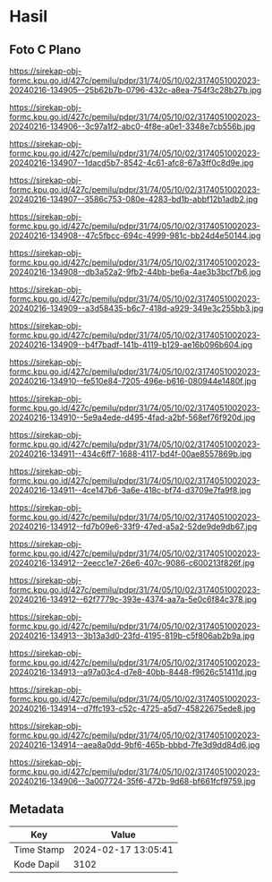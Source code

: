 # Hasil

## Foto C Plano

https://sirekap-obj-formc.kpu.go.id/427c/pemilu/pdpr/31/74/05/10/02/3174051002023-20240216-134905--25b62b7b-0796-432c-a8ea-754f3c28b27b.jpg

https://sirekap-obj-formc.kpu.go.id/427c/pemilu/pdpr/31/74/05/10/02/3174051002023-20240216-134906--3c97a1f2-abc0-4f8e-a0e1-3348e7cb556b.jpg

https://sirekap-obj-formc.kpu.go.id/427c/pemilu/pdpr/31/74/05/10/02/3174051002023-20240216-134907--1dacd5b7-8542-4c61-afc8-67a3ff0c8d9e.jpg

https://sirekap-obj-formc.kpu.go.id/427c/pemilu/pdpr/31/74/05/10/02/3174051002023-20240216-134907--3586c753-080e-4283-bd1b-abbf12b1adb2.jpg

https://sirekap-obj-formc.kpu.go.id/427c/pemilu/pdpr/31/74/05/10/02/3174051002023-20240216-134908--47c5fbcc-694c-4999-981c-bb24d4e50144.jpg

https://sirekap-obj-formc.kpu.go.id/427c/pemilu/pdpr/31/74/05/10/02/3174051002023-20240216-134908--db3a52a2-9fb2-44bb-be6a-4ae3b3bcf7b6.jpg

https://sirekap-obj-formc.kpu.go.id/427c/pemilu/pdpr/31/74/05/10/02/3174051002023-20240216-134909--a3d58435-b6c7-418d-a929-349e3c255bb3.jpg

https://sirekap-obj-formc.kpu.go.id/427c/pemilu/pdpr/31/74/05/10/02/3174051002023-20240216-134909--b4f7badf-141b-4119-b129-ae16b096b604.jpg

https://sirekap-obj-formc.kpu.go.id/427c/pemilu/pdpr/31/74/05/10/02/3174051002023-20240216-134910--fe510e84-7205-496e-b616-080944e1480f.jpg

https://sirekap-obj-formc.kpu.go.id/427c/pemilu/pdpr/31/74/05/10/02/3174051002023-20240216-134910--5e9a4ede-d495-4fad-a2bf-568ef76f920d.jpg

https://sirekap-obj-formc.kpu.go.id/427c/pemilu/pdpr/31/74/05/10/02/3174051002023-20240216-134911--434c6ff7-1688-4117-bd4f-00ae8557869b.jpg

https://sirekap-obj-formc.kpu.go.id/427c/pemilu/pdpr/31/74/05/10/02/3174051002023-20240216-134911--4ce147b6-3a6e-418c-bf74-d3709e7fa9f8.jpg

https://sirekap-obj-formc.kpu.go.id/427c/pemilu/pdpr/31/74/05/10/02/3174051002023-20240216-134912--fd7b09e6-33f9-47ed-a5a2-52de9de9db67.jpg

https://sirekap-obj-formc.kpu.go.id/427c/pemilu/pdpr/31/74/05/10/02/3174051002023-20240216-134912--2eecc1e7-26e6-407c-9086-c600213f826f.jpg

https://sirekap-obj-formc.kpu.go.id/427c/pemilu/pdpr/31/74/05/10/02/3174051002023-20240216-134912--62f7779c-393e-4374-aa7a-5e0c6f84c378.jpg

https://sirekap-obj-formc.kpu.go.id/427c/pemilu/pdpr/31/74/05/10/02/3174051002023-20240216-134913--3b13a3d0-23fd-4195-819b-c5f806ab2b9a.jpg

https://sirekap-obj-formc.kpu.go.id/427c/pemilu/pdpr/31/74/05/10/02/3174051002023-20240216-134913--a97a03c4-d7e8-40bb-8448-f9626c51411d.jpg

https://sirekap-obj-formc.kpu.go.id/427c/pemilu/pdpr/31/74/05/10/02/3174051002023-20240216-134914--d7ffc193-c52c-4725-a5d7-45822675ede8.jpg

https://sirekap-obj-formc.kpu.go.id/427c/pemilu/pdpr/31/74/05/10/02/3174051002023-20240216-134914--aea8a0dd-9bf6-465b-bbbd-7fe3d9dd84d6.jpg

https://sirekap-obj-formc.kpu.go.id/427c/pemilu/pdpr/31/74/05/10/02/3174051002023-20240216-134906--3a007724-35f6-472b-9d68-bf661fcf9759.jpg


## Metadata

| Key        | Value               |
| ---------- | ------------------- |
| Time Stamp | 2024-02-17 13:05:41 |
| Kode Dapil | 3102                |



